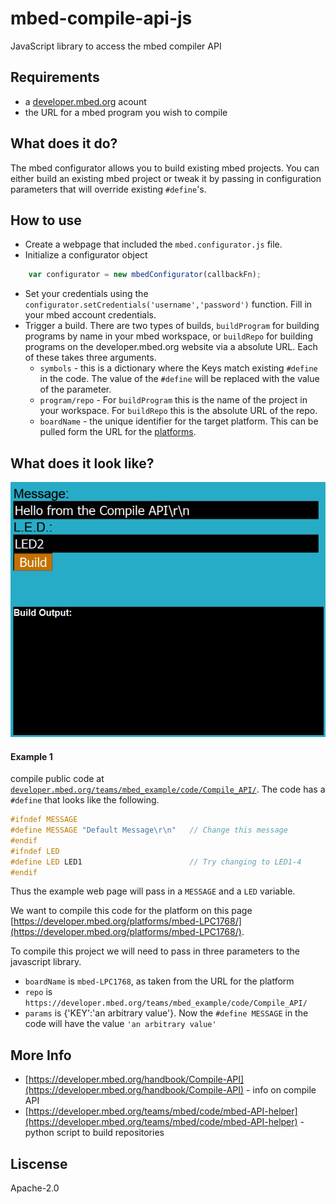 # mbed-compile-api-js
JavaScript library to access the mbed compiler API

## Requirements
- a [developer.mbed.org](http://developer.mbed.org/login) acount
- the URL for a mbed program you wish to compile

## What does it do?
The mbed configurator allows you to build existing mbed projects. You can either build an existing mbed project or tweak it by passing in configuration parameters that will override existing `#define`'s.

## How to use
- Create a webpage that included the `mbed.configurator.js` file.
- Initialize a configurator object
```javascript
    var configurator = new mbedConfigurator(callbackFn);
```
- Set your credentials using the `configurator.setCredentials('username','password')` function. Fill in your mbed account credentials.
- Trigger a build. There are two types of builds, `buildProgram` for building programs by name in your mbed workspace, or `buildRepo` for building programs on the developer.mbed.org website via a absolute URL. Each of these takes three arguments.
    * `symbols` - this is a dictionary where the Keys match existing `#define` in the code. The value of the `#define` will be replaced with the value of the parameter.
    * `program/repo` - For `buildProgram` this is the name of the project in your workspace. For `buildRepo` this is the absolute URL of the repo.
    * `boardName` - the unique identifier for the target platform. This can be pulled form the URL for the [platforms](http://developer.mbed.org/platforms).

## What does it look like?
![example-web.html](screenshot.PNG)

#### Example 1
compile public code at [`developer.mbed.org/teams/mbed_example/code/Compile_API/`](https://developer.mbed.org/teams/mbed_example/code/Compile_API/). The code has a `#define` that looks like the following.

```cpp
#ifndef MESSAGE
#define MESSAGE "Default Message\r\n"   // Change this message
#endif
#ifndef LED
#define LED LED1                        // Try changing to LED1-4
#endif
```
Thus the example web page will pass in a `MESSAGE` and a `LED` variable.

We want to compile this code for the platform on this page [https://developer.mbed.org/platforms/mbed-LPC1768/](https://developer.mbed.org/platforms/mbed-LPC1768/).

To compile this project we will need to pass in three parameters to the javascript library. 

- `boardName` is `mbed-LPC1768`, as taken from the URL for the platform
- `repo` is `https://developer.mbed.org/teams/mbed_example/code/Compile_API/`
- `params` is {'KEY':'an arbitrary value'}. Now the `#define MESSAGE` in the code will have the value `'an arbitrary value'`

## More Info
- [https://developer.mbed.org/handbook/Compile-API](https://developer.mbed.org/handbook/Compile-API) - info on compile API
- [https://developer.mbed.org/teams/mbed/code/mbed-API-helper](https://developer.mbed.org/teams/mbed/code/mbed-API-helper) - python script to build repositories

## Liscense
Apache-2.0
